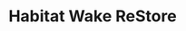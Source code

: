 ---
title: "Habitat Wake ReStore"
url: /fuquay-varina/habitat-wake-restore/
shop: Gebrauchtwaren
---